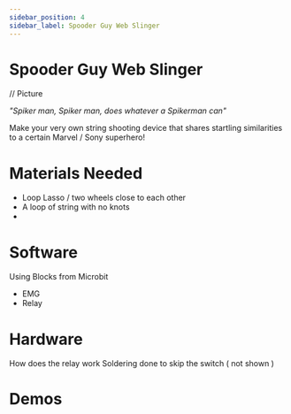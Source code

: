 ```yaml
---
sidebar_position: 4
sidebar_label: Spooder Guy Web Slinger
---
```


# Spooder Guy Web Slinger #
// Picture 

*"Spiker man, Spiker man, does whatever a Spikerman can"*

Make your very own string shooting device that shares startling similarities to a certain Marvel / Sony superhero!

# Materials Needed #
- Loop Lasso / two wheels close to each other
- A loop of string with no knots
- 
  
# Software #
Using Blocks from Microbit
- EMG
- Relay

# Hardware #
How does the relay work
Soldering done to skip the switch ( not shown )

# Demos #
#

